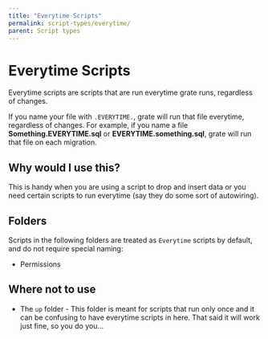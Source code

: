 ```yaml
---
title: "Everytime Scripts"
permalink: script-types/everytime/
parent: Script types
---
```

# Everytime Scripts
Everytime scripts are scripts that are run everytime grate runs, regardless of changes.  

If you name your file with `.EVERYTIME.`, grate will run that file everytime, regardless of changes.  For example, if you name a file **Something.EVERYTIME.sql** or **EVERYTIME.something.sql**, grate will run that file on each migration. 

## Why would I use this?
This is handy when you are using a script to drop and insert data or you need certain scripts to run everytime (say they do some sort of autowiring).

## Folders
Scripts in the following folders are treated as `Everytime` scripts by default, and do not require special naming:

* Permissions


## Where not to use
* The `up` folder - This folder is meant for scripts that run only once and it can be confusing to have everytime scripts in here.  That said it will work just fine, so you do you...
 

